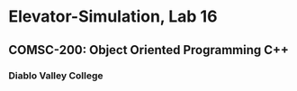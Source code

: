 # Elevator-Simulation, Lab 16
## COMSC-200: Object Oriented Programming C++ 
### Diablo Valley College
